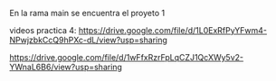 En la rama main se encuentra el proyeto 1

videos practica 4:
https://drive.google.com/file/d/1L0ExRfPyYFwm4-NPwjzbkCcQ9hPXc-dL/view?usp=sharing 

https://drive.google.com/file/d/1wFfxRzrFpLqCZJ1QcXWy5v2-YWnaL6B6/view?usp=sharing 

